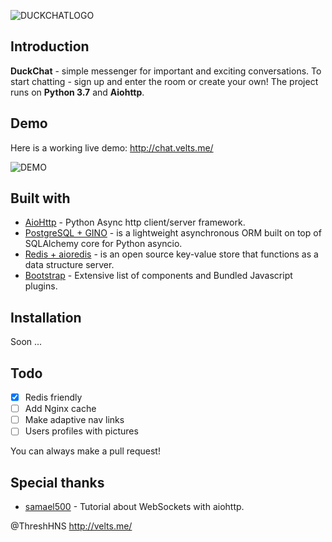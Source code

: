 ![DUCKCHATLOGO](https://i.imgur.com/DOt1IyM.png)

## Introduction
**DuckChat** - simple messenger for important and exciting conversations. To start chatting - sign up and enter the room or create your own! The project runs on **Python 3.7** and **Aiohttp**.

## Demo
Here is a working live demo:  http://chat.velts.me/

![DEMO](https://i.imgur.com/YOmcVUU.png)

## Built with

- [AioHttp](https://github.com/aio-libs/aiohttp) - Python Async http client/server framework.
- [PostgreSQL + GINO](https://github.com/fantix/gino) - is a lightweight asynchronous ORM built on top of SQLAlchemy core for Python asyncio.
- [Redis + aioredis](https://github.com/aio-libs/aioredis) -  is an open source key-value store that functions as a data structure server.
- [Bootstrap](http://getbootstrap.com/) - Extensive list of components and  Bundled Javascript plugins.

## Installation
 Soon ...

## Todo
- [X] Redis friendly
- [ ] Add Nginx cache 
- [ ] Make adaptive nav links
- [ ] Users profiles with pictures

You can always make a pull request!

## Special thanks 
- [samael500](https://maks.live/articles/python/prostoi-chat-na-aiohttp/) - Tutorial about WebSockets with aiohttp.

@ThreshHNS http://velts.me/